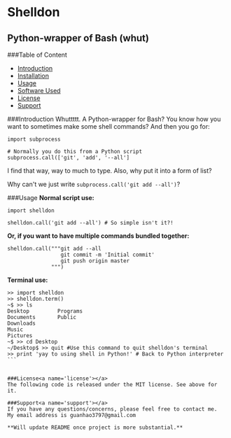 Shelldon
========

Python-wrapper of Bash (whut)
-----------------------------

###Table of Content
- [Introduction](#intro)
- [Installation](#install)
- [Usage](#usage)
- [Software Used](#software)
- [License](#license)
- [Support](#support)

###Introduction<a name='intro'></a>
Whuttttt. A Python-wrapper for Bash? You know how you want to sometimes make some shell commands? And then you go for:

```
import subprocess
  
# Normally you do this from a Python script
subprocess.call(['git', 'add', '--all']
```

I find that way, way to much to type. Also, why put it into a form of list?

Why can't we just write `subprocess.call('git add --all')`?

###Usage<a name='usage'></a>
**Normal script use:**
```
import shelldon

shelldon.call('git add --all') # So simple isn't it?!
```

**Or, if you want to have multiple commands bundled together:**
```
shelldon.call("""git add --all
                 git commit -m 'Initial commit'
                 git push origin master
              """)
```

**Terminal use:**
````
>> import shelldon
>> shelldon.term()
~$ >> ls
Desktop         Programs
Documents       Public
Downloads
Music
Pictures
~$ >> cd Desktop
~/Desktop$ >> quit #Use this command to quit shelldon's terminal
>> print 'yay to using shell in Python!' # Back to Python interpreter
```


###License<a name='license'></a>
The following code is released under the MIT license. See above for it.

###Support<a name='support'></a>
If you have any questions/concerns, please feel free to contact me.
My email address is guanhao3797@gmail.com

**Will update README once project is more substantial.**
